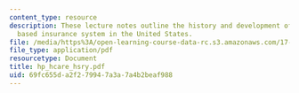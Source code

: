 ```yaml
---
content_type: resource
description: These lecture notes outline the history and development of the private
  based insurance system in the United States.
file: /media/https%3A/open-learning-course-data-rc.s3.amazonaws.com/17-315-comparative-health-policy-fall-2004/69fc655da2f279947a3a7a4b2beaf988_hp_hcare_hsry.pdf
file_type: application/pdf
resourcetype: Document
title: hp_hcare_hsry.pdf
uid: 69fc655d-a2f2-7994-7a3a-7a4b2beaf988
---
```


